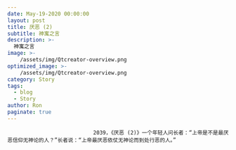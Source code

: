 ```yaml
---
date: May-19-2020 00:00:00
layout: post
title: 厌恶 (2)
subtitle: 神寓之言
description: >-
  神寓之言
image: >-
    /assets/img/Qtcreator-overview.png
optimized_image: >-
    /assets/img/Qtcreator-overview.png
category: Story
tags:
  - blog
  - Story
author: Ron
paginate: true
---
```


							　　2039，《厌恶 (2)》一个年轻人问长者：“上帝是不是最厌恶信仰无神论的人？”长者说：“上帝最厌恶依仗无神论而到处行恶的人。”
							
							
						